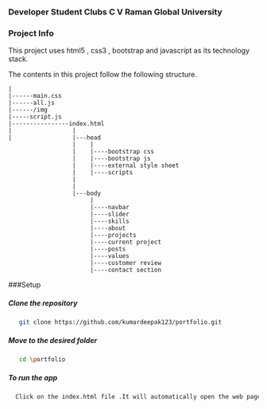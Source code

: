 ### Developer Student Clubs C V Raman Global University

### Project Info
This project uses html5 , css3 , bootstrap and javascript as its technology stack.

The contents in this project follow the following structure.

```
|
|------main.css
|------all.js
|------/img
|-----script.js
|----------------index.html
|                 |
|                 |---head 
                  |    |
                  |    |----bootstrap css
                  |    |----bootstrap js
                  |    |----external style sheet
                  |    |----scripts
                  |
                  |
                  |---body
                       |
                       |----navbar 
                       |----slider 
                       |----skills
                       |----about
                       |----projects
                       |----current project
                       |----posts
                       |----values
                       |----customer review
                       |----contact section

```
###Setup

##### Clone the repository

```bash
   git clone https://github.com/kumardeepak123/portfolio.git
```
##### Move to the desired folder
```bash
   cd \portfolio
```
##### To run the app 
```bash
  Click on the index.html file .It will automatically open the web page on your browser.
```
